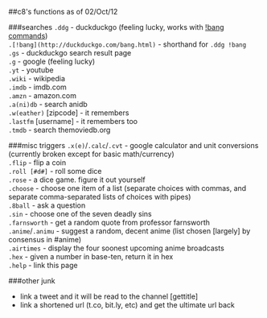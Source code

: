 ##c8's functions as of 02/Oct/12

###searches
`.ddg` - duckduckgo (feeling lucky, works with [!bang commands](http://duckduckgo.com/bang.html))  
`.[!bang](http://duckduckgo.com/bang.html)` - shorthand for `.ddg !bang`  
`.gs` - duckduckgo search result page  
`.g` - google (feeling lucky)  
`.yt` - youtube  
`.wiki` - wikipedia  
`.imdb` - imdb.com  
`.amzn` - amazon.com  
`.a(ni)db` - search anidb  
`.w(eather)` [zipcode] - it remembers  
`.lastfm` [username] - it remembers too  
`.tmdb` - search themoviedb.org  

###misc triggers
`.x(e)`/`.calc`/`.cvt` - google calculator and unit conversions (currently broken except for basic math/currency)  
`.flip` - flip a coin  
`.roll [#d#]` - roll some dice  
`.rose` - a dice game. figure it out yourself  
`.choose` - choose one item of a list (separate choices with commas, and separate comma-separated lists of choices with pipes)  
`.8ball` - ask a question  
`.sin` - choose one of the seven deadly sins  
`.farnsworth` - get a random quote from professor farnsworth  
`.anime`/`.animu` - suggest a random, decent anime (list chosen [largely] by consensus in #anime)  
`.airtimes` - display the four soonest upcoming anime broadcasts  
`.hex` - given a number in base-ten, return it in hex  
`.help` - link this page  

###other junk
- link a tweet and it will be read to the channel [gettitle]
- link a shortened url (t.co, bit.ly, etc) and get the ultimate url back